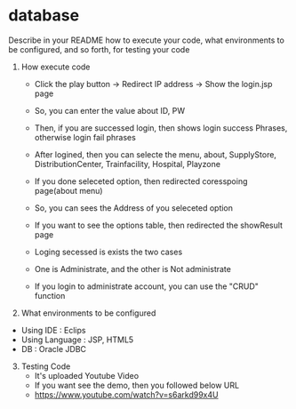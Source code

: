 # database
Describe in your README how to execute your code, what environments to be configured, and so forth, for testing your code

1. How execute code
   - Click the play button -> Redirect IP address -> Show the login.jsp page
   - So, you can enter the value about ID, PW
   - Then, if you are successed login, then shows login success Phrases, otherwise login fail phrases
   - After logined, then you can selecte the menu, about, SupplyStore, DistributionCenter, Trainfacility, Hospital, Playzone
   - If you done seleceted option, then redirected coresspoing page(about menu)
   - So, you can sees the Address of you seleceted option
   - If you want to see the options table, then redirected the showResult page
  
   - Loging secessed is exists the two cases
   - One is Administrate, and the other is Not administrate
   - If you login to administrate account, you can use the "CRUD" function
  
2. What environments to be configured
  - Using IDE : Eclips
  - Using Language : JSP, HTML5
  - DB : Oracle JDBC

3. Testing Code
   - It's uploaded Youtube Video
   - If you want see the demo, then you followed below URL
   - https://www.youtube.com/watch?v=s6arkd99x4U
